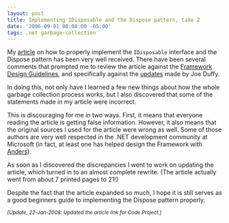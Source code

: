 ```yaml
---
layout: post
title: Implementing IDisposable and the Dispose pattern, take 2
date: '2006-09-01 08:08:00 -05:00'
tags: .net garbage-collection
---
```


My [article](http://www.codeproject.com/KB/dotnet/idisposable.aspx) on how to properly implement the `IDisposable` interface and the Dispose pattern has been very well received. There have been several comments that prompted me to review the article against the [Framework Design Guidelines](http://amzn.to/28JOJA1), and specifically against the [updates](http://www.bluebytesoftware.com/blog/CategoryView,category,DesignGuideline.aspx) made by Joe Duffy.

In doing this, not only have I learned a few new things about how the whole garbage collection process works, but I also discovered that some of the statements made in my article were incorrect.

This is discouraging for me in two ways. First, it means that everyone reading the article is getting false information. However, it also means that the original sources I used for the article were wrong as well. Some of those authors are very well respected in the .NET development community at Microsoft (in fact, at least one has helped design the Framework with [Anders](http://en.wikipedia.org/wiki/Anders_Hejlsberg)).

As soon as I discovered the discrepancies I went to work on updating the article, which turned in to an almost complete rewrite. (The article actually went from about 7 printed pages to 21!)

Despite the fact that the article expanded so much, I hope it is still serves as a good beginners guide to implementing the Dispose pattern properly.

*<small>[Update, 22-Jan-2008: Updated the article link for Code Project.]</small>*
